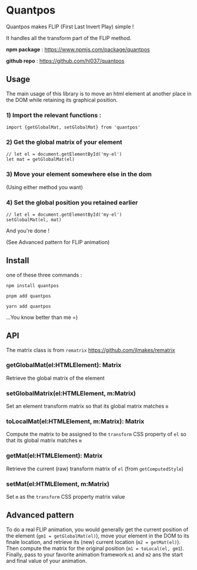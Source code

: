 # Quantpos

Quantpos makes FLIP (First Last Invert Play) simple !

It handles all the transform part of the FLIP method.

**npm package** : https://www.npmjs.com/package/quantpos

**github repo** : https://github.com/hl037/quantpos

## Usage

The main usage of this library is to move an html element at another place in the DOM while retaining its graphical position.

### 1) Import the relevant functions :

```
import {getGlobalMat, setGlobalMat} from 'quantpos'
```

### 2) Get the global matrix of your element
```
// let el = document.getElementById('my-el')
let mat = getGlobalMat(el)
```

### 3) Move your element somewhere else in the dom
(Using either method you want)

### 4) Set the global position you retained earlier
```
// let el = document.getElementById('my-el')
setGlobalMat(el, mat)
```

And you're done !

(See Advanced pattern for FLIP animation)

## Install

one of these three commands :

```
npm install quantpos
```

```
pnpm add quantpos
```

```
yarn add quantpos
```

...You know better than me =)

## API

The matrix class is from `rematrix` https://github.com/jlmakes/rematrix

### getGlobalMat(el:HTMLElement): Matrix
Retrieve the global matrix of the element

### setGlobalMatrix(el:HTMLElement, m:Matrix)
Set an element transform matrix so that its global matrix matches `m`

### toLocalMat(el:HTMLElement, m:Matrix): Matrix
Compute the matrix to be assigned to the `transform` CSS property of `el` so that its global matrix matches `m`

### getMat(el:HTMLElement): Matrix
Retrieve the current (raw) transform matrix of `el` (from `getComputedStyle`)

### setMat(el:HTMLElement, m:Matrix)
Set `m` as the `transform` CSS property matrix value

## Advanced pattern

To do a real FLIP animation, you would generally get the current position of the element (`gm1 = getGlobalMat(el)`), move your element in the DOM to its finale location, and retrieve its (new) current location (`m2 = getMat(el)`). Then compute the matrix for the original position (`m1 = toLocal(el, gm1`).
Finally, pass to your favorite animation framework `m1` and `m2` ans the start and final value of your animation.



